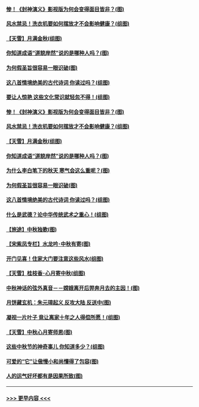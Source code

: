 #### [惨！《封神演义》影视版为何会变得面目皆非？(图)](../pages/p7/906532.md?t=09152122) 
#### [风水禁忌！洗衣机要如何摆放才不会影响健康？(组图)](../pages/p7/905903.md?t=09152122) 
#### [【天雪】月满金秋(组图)](../pages/p7/907385.md?t=09152122) 
#### [你知道成语“道貌岸然”说的是哪种人吗？(图)](../pages/p7/907226.md?t=09152122) 
#### [为何假圣旨很容易一眼识破(图)](../pages/p7/906472.md?t=09152122) 
#### [这八首情境绝美的古代诗词 你读过吗？(组图)](../pages/p7/904852.md?t=09152122) 
#### [要让人惊艳 这些文化常识就轻忽不得！(组图)](../pages/p7/898803.md?t=09152122) 
#### [惨！《封神演义》影视版为何会变得面目皆非？(图)](../pages/p7/906532.md?t=09152122) 
#### [风水禁忌！洗衣机要如何摆放才不会影响健康？(组图)](../pages/p7/905903.md?t=09152122) 
#### [【天雪】月满金秋(组图)](../pages/p7/907385.md?t=09152122) 
#### [你知道成语“道貌岸然”说的是哪种人吗？(图)](../pages/p7/907226.md?t=09152122) 
#### [为什么李白笔下的秋天 寒气会这么重呢？(图)](../pages/p7/905581.md?t=09152122) 
#### [为何假圣旨很容易一眼识破(图)](../pages/p7/906472.md?t=09152122) 
#### [这八首情境绝美的古代诗词 你读过吗？(组图)](../pages/p7/904852.md?t=09152122) 
#### [什么是武德？论中华传统武术之重心！(组图)](../pages/p7/906297.md?t=09152122) 
#### [【旅途】中秋独歌(图)](../pages/p7/907261.md?t=09152122) 
#### [【宋紫凤专栏】水龙吟･中秋有寄(图)](../pages/p7/907242.md?t=09152122) 
#### [开门见喜！住家大门要注意这些风水(组图)](../pages/p7/887510.md?t=09152122) 
#### [【天雪】桂枝香･心月寄中秋(组图)](../pages/p7/907083.md?t=09152122) 
#### [中秋神话的弦外真音－－嫦娥离开后羿奔月去的主因！(图)](../pages/p7/906786.md?t=09152122) 
#### [月饼藏玄机：朱元璋起义 反攻大陆 反送中(图)](../pages/p7/906910.md?t=09152122) 
#### [凝视一片叶子 竟让离家十年之人得偿所愿！(组图)](../pages/p7/906191.md?t=09152122) 
#### [【天雪】中秋心月寄师恩(图)](../pages/p7/907075.md?t=09152122) 
#### [这些中秋节的神奇事儿 你知道多少？(组图)](../pages/p7/906789.md?t=09152122) 
#### [可爱的“它”让傲慢小和尚懂得了包容(图)](../pages/p7/906973.md?t=09152122) 
#### [人的运气好坏都有是因果所致(图)](../pages/p7/906555.md?t=09152122) 

----
#### [ >>> 更早内容 <<< ](../indexes/p7-earlier.md)
